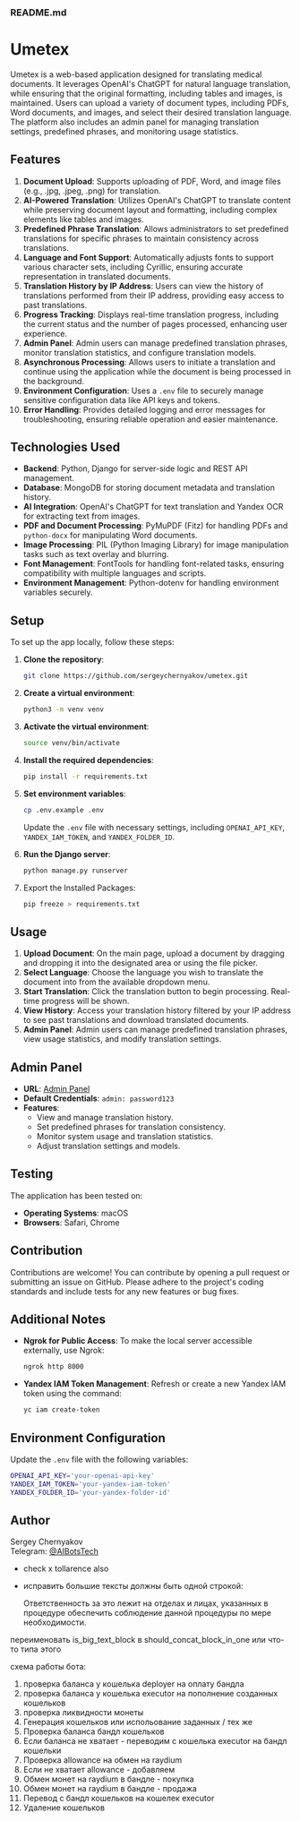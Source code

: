 ### README.md

# Umetex

Umetex is a web-based application designed for translating medical documents. It leverages OpenAI's ChatGPT for natural language translation, while ensuring that the original formatting, including tables and images, is maintained. Users can upload a variety of document types, including PDFs, Word documents, and images, and select their desired translation language. The platform also includes an admin panel for managing translation settings, predefined phrases, and monitoring usage statistics.

## Features

1. **Document Upload**: Supports uploading of PDF, Word, and image files (e.g., .jpg, .jpeg, .png) for translation.
2. **AI-Powered Translation**: Utilizes OpenAI's ChatGPT to translate content while preserving document layout and formatting, including complex elements like tables and images.
3. **Predefined Phrase Translation**: Allows administrators to set predefined translations for specific phrases to maintain consistency across translations.
4. **Language and Font Support**: Automatically adjusts fonts to support various character sets, including Cyrillic, ensuring accurate representation in translated documents.
5. **Translation History by IP Address**: Users can view the history of translations performed from their IP address, providing easy access to past translations.
6. **Progress Tracking**: Displays real-time translation progress, including the current status and the number of pages processed, enhancing user experience.
7. **Admin Panel**: Admin users can manage predefined translation phrases, monitor translation statistics, and configure translation models.
8. **Asynchronous Processing**: Allows users to initiate a translation and continue using the application while the document is being processed in the background.
9. **Environment Configuration**: Uses a `.env` file to securely manage sensitive configuration data like API keys and tokens.
10. **Error Handling**: Provides detailed logging and error messages for troubleshooting, ensuring reliable operation and easier maintenance.

## Technologies Used

- **Backend**: Python, Django for server-side logic and REST API management.
- **Database**: MongoDB for storing document metadata and translation history.
- **AI Integration**: OpenAI's ChatGPT for text translation and Yandex OCR for extracting text from images.
- **PDF and Document Processing**: PyMuPDF (Fitz) for handling PDFs and `python-docx` for manipulating Word documents.
- **Image Processing**: PIL (Python Imaging Library) for image manipulation tasks such as text overlay and blurring.
- **Font Management**: FontTools for handling font-related tasks, ensuring compatibility with multiple languages and scripts.
- **Environment Management**: Python-dotenv for handling environment variables securely.

## Setup

To set up the app locally, follow these steps:

1. **Clone the repository**:
    ```bash
    git clone https://github.com/sergeychernyakov/umetex.git
    ```
2. **Create a virtual environment**:
    ```bash
    python3 -m venv venv
    ```
3. **Activate the virtual environment**:
    ```bash
    source venv/bin/activate
    ```
4. **Install the required dependencies**:
    ```bash
    pip install -r requirements.txt
    ```
5. **Set environment variables**:
    ```bash
    cp .env.example .env
    ```
   Update the `.env` file with necessary settings, including `OPENAI_API_KEY`, `YANDEX_IAM_TOKEN`, and `YANDEX_FOLDER_ID`.

6. **Run the Django server**:
    ```bash
    python manage.py runserver
    ```

7. Export the Installed Packages:
    ```bash
    pip freeze > requirements.txt
    ```

## Usage

1. **Upload Document**: On the main page, upload a document by dragging and dropping it into the designated area or using the file picker.
2. **Select Language**: Choose the language you wish to translate the document into from the available dropdown menu.
3. **Start Translation**: Click the translation button to begin processing. Real-time progress will be shown.
4. **View History**: Access your translation history filtered by your IP address to see past translations and download translated documents.
5. **Admin Panel**: Admin users can manage predefined translation phrases, view usage statistics, and modify translation settings.

## Admin Panel

- **URL**: [Admin Panel](http://localhost:8000/admin/)
- **Default Credentials**: `admin: password123`
- **Features**:
  - View and manage translation history.
  - Set predefined phrases for translation consistency.
  - Monitor system usage and translation statistics.
  - Adjust translation settings and models.

## Testing

The application has been tested on:
- **Operating Systems**: macOS
- **Browsers**: Safari, Chrome

## Contribution

Contributions are welcome! You can contribute by opening a pull request or submitting an issue on GitHub. Please adhere to the project's coding standards and include tests for any new features or bug fixes.

## Additional Notes

- **Ngrok for Public Access**: To make the local server accessible externally, use Ngrok:
    ```bash
    ngrok http 8000
    ```
- **Yandex IAM Token Management**: Refresh or create a new Yandex IAM token using the command:
    ```bash
    yc iam create-token
    ```

## Environment Configuration

Update the `.env` file with the following variables:

```bash
OPENAI_API_KEY='your-openai-api-key'
YANDEX_IAM_TOKEN='your-yandex-iam-token'
YANDEX_FOLDER_ID='your-yandex-folder-id'
```

## Author

Sergey Chernyakov  
Telegram: [@AIBotsTech](https://t.me/AIBotsTech)


- check x tollarence also 

- исправить большие тексты должны быть одной строкой:

  Ответственность за это лежит на отделах и лицах, указанных в процедуре
обеспечить соблюдение данной процедуры по мере необходимости.

переименовать is_big_text_block в should_concat_block_in_one  или что-то типа этого


схема работы бота:
1. проверка баланса у кошелька deployer на оплату бандла
2. проверка баланса у кошелька executor на пополнение созданных кошельков
3. проверка ликвидности монеты
4. Генерация кошельков или испольование заданных / тех же
5. Проверка баланса бандл кошельков
6. Если баланса не хватает - переводим с кошелька executor на бандл кошельки
7. Проверка allowance на обмен на raydium
8. Если не хватает allowance - добавляем
9. Обмен монет на raydium в бандле - покупка
10. Обмен монет на raydium в бандле - продажа
12. Перевод с бандл кошельков на кошелек executor
13. Удаление кошельков


